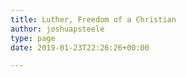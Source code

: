 ```yaml
---
title: Luther, Freedom of a Christian
author: joshuapsteele
type: page
date: 2019-01-23T22:26:26+00:00

---
```

